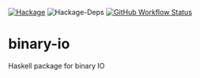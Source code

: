 [![Hackage](https://img.shields.io/hackage/v/binary-io)](http://hackage.haskell.org/package/binary-io)
![Hackage-Deps](https://img.shields.io/hackage-deps/v/binary-io)
[![GitHub Workflow Status](https://img.shields.io/github/workflow/status/vapourismo/binary-io/Haskell%20Integration)](https://github.com/vapourismo/binary-io/actions?query=workflow%3A%22Haskell+Integration%22)

# binary-io

Haskell package for binary IO
